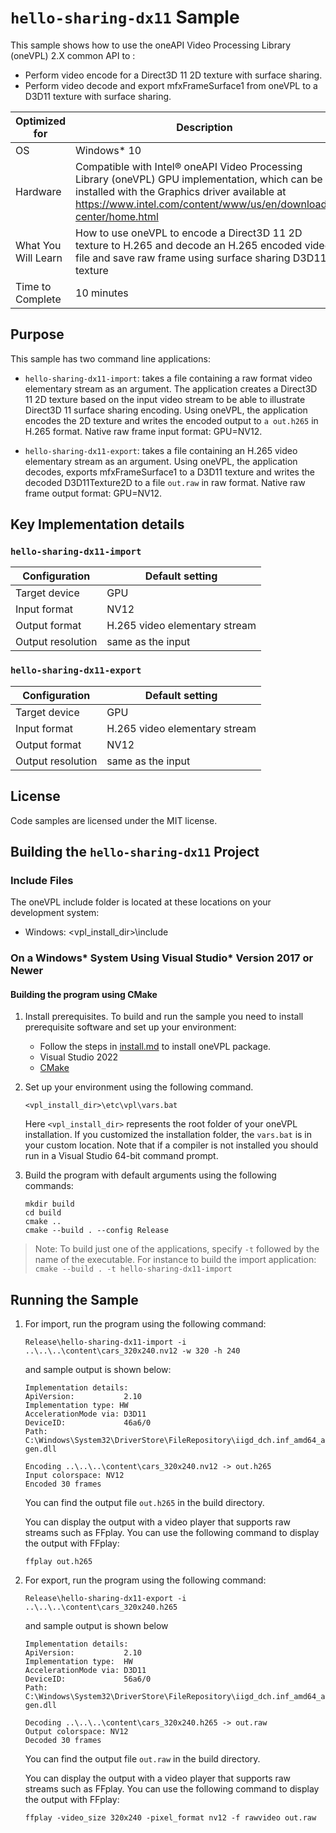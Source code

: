 # `hello-sharing-dx11` Sample

This sample shows how to use the oneAPI Video Processing Library (oneVPL) 2.X common API to :
- Perform video encode for a Direct3D 11 2D texture with surface sharing.
- Perform video decode and export mfxFrameSurface1 from oneVPL to a D3D11 texture with surface sharing.

| Optimized for    | Description
|----------------- | ----------------------------------------
| OS               | Windows* 10
| Hardware         | Compatible with Intel® oneAPI Video Processing Library (oneVPL) GPU implementation, which can be installed with the Graphics driver available at https://www.intel.com/content/www/us/en/download-center/home.html
| What You Will Learn | How to use oneVPL to encode a Direct3D 11 2D texture to H.265 and decode an H.265 encoded video file and save raw frame using surface sharing D3D11 texture
| Time to Complete | 10 minutes


## Purpose

This sample has two command line applications:
- `hello-sharing-dx11-import`:  takes a file containing a raw format video elementary stream as an argument. The application creates a Direct3D 11 2D texture based on the input video stream to be able to illustrate Direct3D 11 surface sharing encoding. Using oneVPL, the application encodes the 2D texture and writes the encoded output to `a out.h265` in H.265 format. Native raw frame input format: GPU=NV12.

- `hello-sharing-dx11-export`: takes a file containing an H.265
video elementary stream as an argument. Using oneVPL, the application decodes, exports mfxFrameSurface1 to a D3D11 texture and writes the decoded D3D11Texture2D to a file `out.raw` in raw format. Native raw frame output format: GPU=NV12.

## Key Implementation details

### `hello-sharing-dx11-import`

| Configuration     | Default setting
| ----------------- | ----------------------------------
| Target device     | GPU
| Input format      | NV12
| Output format     | H.265 video elementary stream
| Output resolution | same as the input

### `hello-sharing-dx11-export`

| Configuration     | Default setting
| ----------------- | ----------------------------------
| Target device     | GPU
| Input format      | H.265 video elementary stream
| Output format     | NV12
| Output resolution | same as the input

## License

Code samples are licensed under the MIT license.

## Building the `hello-sharing-dx11` Project

### Include Files
The oneVPL include folder is located at these locations on your development system:
 - Windows: <vpl_install_dir>\include 


### On a Windows* System Using Visual Studio* Version 2017 or Newer

#### Building the program using CMake

1. Install prerequisites. To build and run the sample you need to
   install prerequisite software and set up your environment:
   
   - Follow the steps in [install.md](https://github.com/oneapi-src/oneVPL/blob/master/INSTALL.md) to install oneVPL package.
   - Visual Studio 2022
   - [CMake](https://cmake.org)

2. Set up your environment using the following command.
   ```
   <vpl_install_dir>\etc\vpl\vars.bat
   ```
   Here `<vpl_install_dir>` represents the root folder of your oneVPL
   installation. If you customized the installation
   folder, the `vars.bat` is in your custom location.  Note that if a
   compiler is not installed you should run in a Visual
   Studio 64-bit command prompt.

3. Build the program with default arguments using the following commands:
   ```
   mkdir build
   cd build
   cmake ..
   cmake --build . --config Release
   ```
> Note: To build just one of the applications, specify `-t` followed by the name of the executable. For instance to build the import application: ```cmake --build . -t hello-sharing-dx11-import```

## Running the Sample

1. For import, run the program using the following command:
   ```
   Release\hello-sharing-dx11-import -i ..\..\..\content\cars_320x240.nv12 -w 320 -h 240
   ```
   and sample output is shown below:
   ```
   Implementation details:
   ApiVersion:           2.10
   Implementation type: HW
   AccelerationMode via: D3D11
   DeviceID:             46a6/0
   Path: C:\Windows\System32\DriverStore\FileRepository\iigd_dch.inf_amd64_a35f92e9f7f89b10\libmfx64-gen.dll
   
   Encoding ..\..\..\content\cars_320x240.nv12 -> out.h265
   Input colorspace: NV12
   Encoded 30 frames
   ```
   
   You can find the output file `out.h265` in the build directory.
   
   You can display the output with a video player that supports raw streams such as
   FFplay. You can use the following command to display the output with FFplay:
   
   ```
   ffplay out.h265
   ```

2. For export, run the program using the following command:
   ```
   Release\hello-sharing-dx11-export -i ..\..\..\content\cars_320x240.h265
   ```
   and sample output is shown below
   ```
   Implementation details:
   ApiVersion:           2.10
   Implementation type:  HW
   AccelerationMode via: D3D11
   DeviceID:             56a6/0
   Path: C:\Windows\System32\DriverStore\FileRepository\iigd_dch.inf_amd64_a35f92e9f7f89b10\libmfx64-gen.dll
   
   Decoding ..\..\..\content\cars_320x240.h265 -> out.raw
   Output colorspace: NV12
   Decoded 30 frames
   ```

   You can find the output file `out.raw` in the build directory.
   
   You can display the output with a video player that supports raw streams such as
   FFplay. You can use the following command to display the output with FFplay:
   
   ```
   ffplay -video_size 320x240 -pixel_format nv12 -f rawvideo out.raw
   ```


